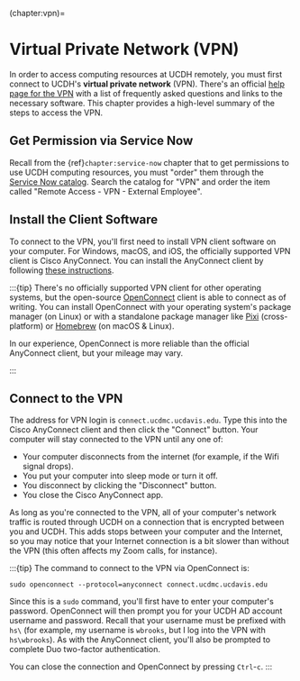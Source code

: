 (chapter:vpn)=
# Virtual Private Network (VPN)

In order to access computing resources at UCDH remotely, you must first connect to UCDH's **virtual private network** (VPN). There's an official [help page for the VPN][vpn-help] with a list of frequently asked questions and links to the necessary software. This chapter provides a high-level summary of the steps to access the VPN.

[vpn-help]: https://health.ucdavis.edu/remote-access/vpn/


## Get Permission via Service Now

Recall from the {ref}`chapter:service-now` chapter that to get permissions to use UCDH computing resources, you must "order" them through the [Service Now catalog][service-now]. Search the catalog for "VPN" and order the item called "Remote Access - VPN - External Employee".

[service-now]: https://ucdh.service-now.com


## Install the Client Software

To connect to the VPN, you'll first need to install VPN client software on your computer. For Windows, macOS, and iOS, the officially supported VPN client is Cisco AnyConnect. You can install the AnyConnect client by following [these instructions][vpn-instructions].

[vpn-instructions]: https://health.ucdavis.edu/remote-access/vpn/download-and-install-vpn

:::{tip}
There's no officially supported VPN client for other operating systems, but the open-source [OpenConnect][] client is able to connect as of writing. You can install OpenConnect with your operating system's package manager (on Linux) or with a standalone package manager like [Pixi][] (cross-platform) or [Homebrew][] (on macOS & Linux).

In our experience, OpenConnect is more reliable than the official AnyConnect client, but your mileage may vary.

[OpenConnect]: https://gitlab.com/openconnect/openconnect
[Pixi]: https://pixi.sh/
[Homebrew]: https://brew.sh/
:::


## Connect to the VPN

The address for VPN login is `connect.ucdmc.ucdavis.edu`. Type this into the
Cisco AnyConnect client and then click the "Connect" button. Your computer will
stay connected to the VPN until any one of:

* Your computer disconnects from the internet (for example, if the Wifi signal
   drops).
* You put your computer into sleep mode or turn it off.
* You disconnect by clicking the "Disconnect" button.
* You close the Cisco AnyConnect app.

As long as you're connected to the VPN, all of your computer's network traffic
is routed through UCDH on a connection that is encrypted between you and UCDH.
This adds stops between your computer and the Internet, so you may notice that
your Internet connection is a bit slower than without the VPN (this often
affects my Zoom calls, for instance).


:::{tip}
The command to connect to the VPN via OpenConnect is:
```
sudo openconnect --protocol=anyconnect connect.ucdmc.ucdavis.edu
```

Since this is a `sudo` command, you'll first have to enter your computer's
password. OpenConnect will then prompt you for your UCDH AD account username
and password. Recall that your username must be prefixed with `hs\` (for
example, my username is `wbrooks`, but I log into the VPN with `hs\wbrooks`).
As with the AnyConnect client, you'll also be prompted to complete Duo
two-factor authentication.

You can close the connection and OpenConnect by pressing `Ctrl`-`c`.
:::
